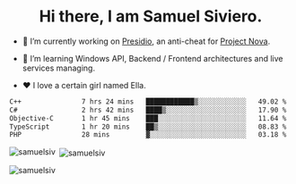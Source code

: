 <h1 align="center">Hi there, I am Samuel Siviero.</h1>

- 🔭 I’m currently working on [Presidio](https://presidio.ac), an anti-cheat for [Project Nova](https://discord.gg/novafn).

- 🌱 I’m learning Windows API, Backend / Frontend architectures and live services managing.

- ❤️ I love a certain girl named Ella.

<!--START_SECTION:waka-->

```txt
C++               7 hrs 24 mins   ████████████▒░░░░░░░░░░░░   49.02 %
C#                2 hrs 42 mins   ████▒░░░░░░░░░░░░░░░░░░░░   17.90 %
Objective-C       1 hr 45 mins    ███░░░░░░░░░░░░░░░░░░░░░░   11.64 %
TypeScript        1 hr 20 mins    ██▒░░░░░░░░░░░░░░░░░░░░░░   08.83 %
PHP               28 mins         ▓░░░░░░░░░░░░░░░░░░░░░░░░   03.18 %
```

<!--END_SECTION:waka-->

<p><img align="left" src="https://github-readme-stats.vercel.app/api/top-langs?username=samuelsiv&show_icons=true&locale=en&layout=compact&theme=radical" alt="samuelsiv" /></p>

<p>&nbsp;<img align="center" src="https://github-readme-stats.vercel.app/api?username=samuelsiv&show_icons=true&locale=en&theme=radical" alt="samuelsiv" /></p>
<p align="left"> <img src="https://komarev.com/ghpvc/?username=samuelsiv&label=Profile%20views&color=0e75b6&style=flat" alt="samuelsiv" /> </p>
